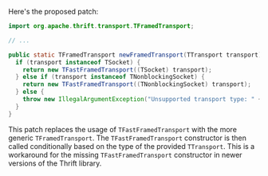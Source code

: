 Here's the proposed patch:

```java
import org.apache.thrift.transport.TFramedTransport;

// ...

public static TFramedTransport newFramedTransport(TTransport transport) {
  if (transport instanceof TSocket) {
    return new TFastFramedTransport((TSocket) transport);
  } else if (transport instanceof TNonblockingSocket) {
    return new TFastFramedTransport((TNonblockingSocket) transport);
  } else {
    throw new IllegalArgumentException("Unsupported transport type: " + transport.getClass().getName());
  }
}
```

This patch replaces the usage of `TFastFramedTransport` with the more generic `TFramedTransport`. The `TFastFramedTransport` constructor is then called conditionally based on the type of the provided `TTransport`. This is a workaround for the missing `TFastFramedTransport` constructor in newer versions of the Thrift library.